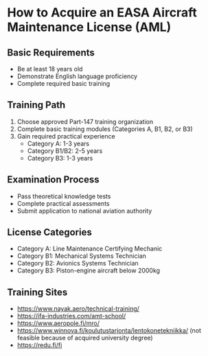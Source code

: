 # How to Acquire an EASA Aircraft Maintenance License (AML)

## Basic Requirements
- Be at least 18 years old
- Demonstrate English language proficiency
- Complete required basic training

## Training Path
1. Choose approved Part-147 training organization
2. Complete basic training modules (Categories A, B1, B2, or B3)
3. Gain required practical experience
    - Category A: 1-3 years
    - Category B1/B2: 2-5 years
    - Category B3: 1-3 years

## Examination Process
- Pass theoretical knowledge tests
- Complete practical assessments
- Submit application to national aviation authority

## License Categories
- Category A: Line Maintenance Certifying Mechanic
- Category B1: Mechanical Systems Technician
- Category B2: Avionics Systems Technician
- Category B3: Piston-engine aircraft below 2000kg

## Training Sites
- https://www.nayak.aero/technical-training/
- https://ifa-industries.com/amt-school/
- https://www.aeropole.fi/mro/
- https://www.winnova.fi/koulutustarjonta/lentokonetekniikka/ (not feasible because of acquired university degree)
- https://redu.fi/fi
